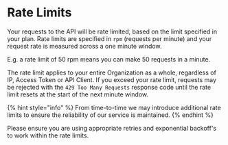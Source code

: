 # Rate Limits

Your requests to the API will be rate limited, based on the limit specified in your plan. Rate limits are specified in `rpm` (requests per minute) and your request rate is measured across a one minute window.

E.g. a rate limit of 50 rpm means you can make 50 requests in a minute.

The rate limit applies to your entire Organization as a whole, regardless of IP, Access Token or API Client. If you exceed your rate limit, requests may be rejected with the `429 Too Many Requests` response code until the rate limit resets at the start of the next minute window.

{% hint style="info" %}
From time-to-time we may introduce additional rate limits to ensure the reliability of our service is maintained.
{% endhint %}

Please ensure you are using appropriate retries and exponential backoff's to work within the rate limits.
